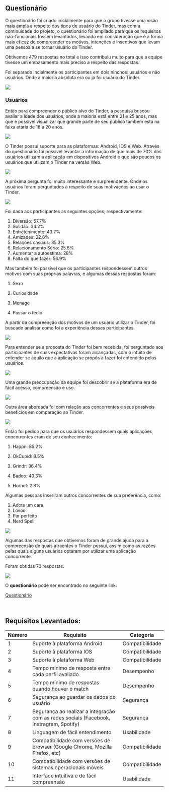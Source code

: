 ## **Questionário**


O questionário foi criado inicialmente para que o grupo tivesse uma visão mais ampla a respeito dos tipos de usuário do Tinder, mas com a continuidade do projeto, o questionário foi ampliado para que os requisitos não-funcionais fossem levantados, levando em consideração que é a forma mais eficaz de compreender os motivos, intenções e insentivos que levam uma pessoa a se tornar usuário do Tinder. 

Obtivemos 479 respostas no total e isso contribuiu muito para que a equipe tivesse um embasamento mais preciso a respeito das respostas.

Foi separado incialmente os participantes em dois ninchos: usuários e não usuários. Onde a maioria absoluta era ou ja foi usuário do Tinder. 



<a data-fancybox="gallery" href="../../../img/questionario/quest1.png"><img src="../../../img/questionario/quest1.png"></a>


### Usuários

Então para compreender o público alvo do Tinder, a pesquisa buscou avaliar a idade dos usuários, onde a maioria está entre 21 e 25 anos, mas que é possível visualizar que grande parte de seu público também está na faixa etária de 18 a 20 anos.

<a data-fancybox="gallery" href="../../../img/questionario/quest2.png"><img src="../../../img/questionario/quest2.png"></a>

O Tinder possui suporte para as plataformas: Android, IOS e Web. Através do questionário foi possível levantar a informação de que mais de 70% dos usuários utilizam a aplicação em dispositivos Android e que são poucos os usuários que utilizam o Tinder na versão Web. 

<a data-fancybox="gallery" href="../../../img/questionario/quest3.png"><img src="../../../img/questionario/quest3.png"></a>

A próxima pergunta foi muito interessante e surpreendente. Onde os usuários foram perguntados à respeito de suas motivações ao usar o Tinder.

<a data-fancybox="gallery" href="../../../img/questionario/quest4.png"><img src="../../../img/questionario/quest4.png"></a>

Foi dada aos participantes as seguintes opções, respectivamente:

1. Diversão: 57.7%
2. Solidão: 34.2%
3. Entretenimento: 43.7%
4. Amizades: 22.6%
5. Relações casuais: 35.3%
6. Relacionamento Sério: 25.6%
7. Aumentar a autoestima: 28%
8. Falta do que fazer: 56.9%

Mas também foi possível que os participantes respondessem outros motivos com suas próprias palavras, e algumas dessas respostas foram:

1. Sexo

2. Curiosidade

3. Menage

4. Passar o tédio




A partir da compreenção dos motivos de um usuário utilizar o Tinder, foi buscado analisar como foi a experiência desses participantes.  

<a data-fancybox="gallery" href="../../../img/questionario/quest5.png"><img src="../../../img/questionario/quest5.png"></a>



Para entender se a proposta do Tinder foi bem recebida, foi perguntado aos participantes de suas expectativas foram alcançadas, com o intuito de entender se aquilo que a aplicação se propôs a fazer foi entendido pelos usuários.

<a data-fancybox="gallery" href="../../../img/questionario/quest6.png"><img src="../../../img/questionario/quest6.png"></a>

Uma grande preocupação da equipe foi descobrir se a plataforma era de fácil acesso, compreensão e uso.  

<a data-fancybox="gallery" href="../../../img/questionario/quest7.png"><img src="../../../img/questionario/quest7.png"></a>

Outra área abordada foi com relação aos concorrentes e seus possíveis benefícios em comparação ao Tinder. 

<a data-fancybox="gallery" href="../../../img/questionario/quest8.png"><img src="../../../img/questionario/quest8.png"></a>

Então foi pedido para que os usuários respondessem quais aplicações concorrentes eram de seu conhecimento:

1. Happn: 85.2%

2. OkCupid: 8.5%

3. Grindr: 36.4%

4. Badoo: 40.3%

5. Hornet: 2.8%

Algumas pessoas inseriram outros concorrentes de sua preferência, como:

1. Adote um cara
2. Lovoo
3. Par perfeito
4. Nerd Spell

<a data-fancybox="gallery" href="../../../img/questionario/quest9.png"><img src="../../../img/questionario/quest9.png"></a>

Algumas das respostas que obtivemos foram de grande ajuda para a compreensão de quais atraentes o Tinder possui, assim como as razões pelas quais alguns usuários optaram por utilizar uma aplicação concorrente. 

Foram obtidas 70 respostas.

<a data-fancybox="gallery" href="../../../img/questionario/quest10.png"><img src="../../../img/questionario/quest10.png"></a>

O **questionário** pode ser encontrado no seguinte link:

[Questionário](https://goo.gl/forms/rLw9t8uCIbbEGPkF2)

<br />

## **Requisitos Levantados**:



| Número | Requisito                                | Categoria       |
| ------ | ---------------------------------------- | --------------- |
| 1      | Suporte à plataforma Android             | Compatibilidade |
| 2      | Suporte à plataforma IOS                 | Compatibilidade |
| 3      | Suporte à plataforma Web                 | Compatibilidade |
| 4      | Tempo mínimo de resposta entre cada perfil avaliado | Desempenho      |
| 5      | Tempo mínimo de respostas quando houver o match | Desempenho      |
| 6      | Segurança ao guardar os dados do usuário | Segurança       |
| 7      | Segurança ao realizar a integração com as redes sociais (Facebook, Instragram, Spotify) | Segurança       |
| 8      | Linguagem de fácil entendimento          | Usabilidade     |
| 9      | Compatibilidade com versões de browser (Google Chrome, Mozilla Firefox, etc) | Compatibilidade |
| 10     | Compatibilidade com versões de sistemas operacionais móveis | Compatibilidade |
| 11     | Interface intuítiva e de fácil compreensão | Usabilidade     |

